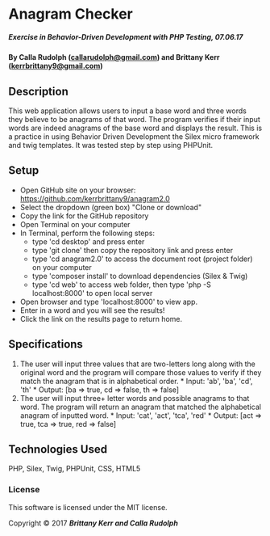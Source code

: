   # Anagram Checker
  ##### _Exercise in Behavior-Driven Development with PHP Testing, 07.06.17_

  #### By Calla Rudolph (<callarudolph@gmail.com>) and Brittany Kerr (<kerrbrittany9@gmail.com>)

  ## Description

  This web application allows users to input a base word and three words they believe to be anagrams of that word. The program verifies if their input words are indeed anagrams of the base word and displays the result. This is a practice in using Behavior Driven Development the Silex micro framework and twig templates. It was tested step by step using PHPUnit.

  ## Setup

  * Open GitHub site on your browser: https://github.com/kerrbrittany9/anagram2.0
  * Select the dropdown (green box) "Clone or download"
  * Copy the link for the GitHub repository
  * Open Terminal on your computer
  * In Terminal, perform the following steps:
      * type 'cd desktop' and press enter
      * type 'git clone' then copy the repository link and press enter
      * type 'cd anagram2.0' to access the document root (project folder) on your computer
      * type 'composer install' to download dependencies (Silex & Twig)
      * type 'cd web' to access web folder, then type 'php -S localhost:8000' to open local server
  * Open browser and type 'localhost:8000' to view app.
  * Enter in a word and you will see the results!
  * Click the link on the results page to return home.

  ## Specifications
  1. The user will input three values that are two-letters long along with the original word and the program will compare those values to verify if they match the anagram that is in alphabetical order.
    * Input: 'ab', 'ba', 'cd', 'th'
    * Output: [ba => true, cd => false, th => false]
  2. The user will input three+ letter words and possible anagrams to that word. The program will return an anagram that matched the alphabetical anagram of inputted word.
    * Input: 'cat', 'act', 'tca', 'red'
    * Output: [act => true, tca => true, red => false]

  ## Technologies Used

  PHP, Silex, Twig, PHPUnit, CSS, HTML5

  ### License
  This software is licensed under the MIT license.

  Copyright &copy; 2017 **_Brittany Kerr and Calla Rudolph_**
